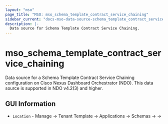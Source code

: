 ```yaml
---
layout: "mso"
page_title: "MSO: mso_schema_template_contract_service_chaining"
sidebar_current: "docs-mso-data-source-schema_template_contract_service_chaining"
description: |-
  Data source for Schema Template Contract Service Chaining.
---
```


# mso_schema_template_contract_service_chaining #

Data source for a Schema Template Contract Service Chaining configuration on Cisco Nexus Dashboard Orchestrator (NDO). This data source is supported in NDO v4.2(3) and higher.

## GUI Information ##

* `Location` - Manage -> Tenant Template -> Applications -> Schemas -> <Schema Name> -> <Template Name> -> Contracts -> <Contract Name> -> Service Chaining

## Example Usage ##

```hcl
data "mso_schema_template_contract_service_chaining" "chain" {
  schema_id     = "a1b2c3d4-e5f6-7890-1234-567890abcdef"
  template_name = "Template1"
  contract_name = "WebAppContract"
}
```

## Argument Reference ##

* `schema_id` - (Required) The ID of the schema where the contract resides.
* `template_name` - (Required) The name of the template where the contract resides.
* `contract_name` - (Required) The name of the contract to look up the service chain for.

## Attribute Reference ##

* `id` - (Read-Only) The unique Terraform identifier of the service chain.
* `name` - (Read-Only) The name of the service chain, derived from the contract name.
* `node_filter` - (Read-Only) Specifies the name of a filter used to selectively redirect a subset of the contract-permitted traffic through the service chain.
* `service_nodes` - (Read-Only) A list of the service nodes that constitute the service chain, presented in their processing order. Each element details the configuration of a single service node.
  * `name` - (Read-Only) The name of the service node.
  * `device_type` - (Read-Only) The type of the service device (e.g., firewall, loadBalancer).
  * `device_ref` - (Read-Only) The NDO UUID of the mso_service_device_cluster used for this node.
  * `index` - (Read-Only) The computed order of the node in the service chain.
  * `uuid` - (Read-Only) The NDO UUID of the service node instance within the chain.
  * `consumer_connector` - (Read-Only) A list containing the consumer-side connection block.
    * `interface_name` - (Read-Only) The name of the consumer connector interface.
    * `is_redirect` - (Read-Only) When is_redirect is set to true, the consumer_connector specifies the interface that receives traffic diverted by a policy, rather than traffic flowing directly through the service device.
  * `provider_connector` - (Read-Only) A list containing the provider-side connection block.
    * `interface_name` - (Read-Only) The name of the provider connector interface.
    * `is_redirect` - (Read-Only) When is_redirect is set to true, the provider_connector specifies the interface used to send traffic back into the network fabric after it has been processed by the service device.

